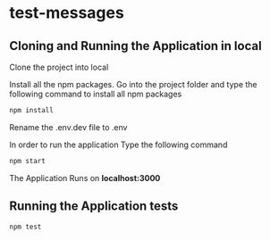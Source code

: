 # test-messages

## Cloning and Running the Application in local

Clone the project into local

Install all the npm packages. Go into the project folder and type the following command to install all npm packages

```bash
npm install
```

Rename the .env.dev file to .env 

In order to run the application Type the following command

```bash
npm start
```

The Application Runs on **localhost:3000**

## Running the Application tests

```bash
npm test
```